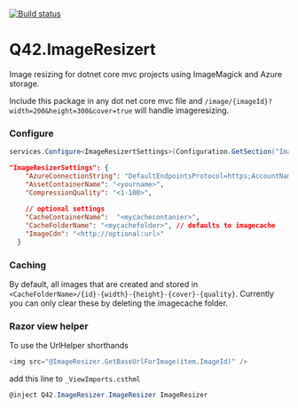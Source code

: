 [![Build status](https://ci.appveyor.com/api/projects/status/nc3782ai2n0u7wtp?svg=true)](https://ci.appveyor.com/project/Q42/q42-imageresizert)


# Q42.ImageResizert
Image resizing for dotnet core mvc projects using ImageMagick and Azure storage.

Include this package in any dot net core mvc file and `/image/{imageId}?width=200&height=300&cover=true` will handle imageresizing.

### Configure
```cs
services.Configure<ImageResizertSettings>(Configuration.GetSection("ImageResizerSettings"));
```

```json
"ImageResizerSettings": {
    "AzureConnectionString": "DefaultEndpointsProtocol=https;AccountName=<yourname>;AccountKey=<yourkey>",
    "AssetContainerName": "<yourname>",    
    "CompressionQuality": "<1-100>",
    
    // optional settings
    "CacheContainerName":  "<mycachecontanier>",
    "CacheFolderName": "<mycachefolder>", // defaults to imagecache
    "ImageCdn": "<http://optional:url>"
  }
```

### Caching
By default, all images that are created and stored in `<CacheFolderName>/{id}-{width}-{height}-{cover}-{quality}`. Currently you can only clear these by deleting the imagecache folder.

### Razor view helper
To use the UrlHelper shorthands
```cs
<img src="@ImageResizer.GetBaseUrlForImage(item.ImageId)" />
```

add this line to `_ViewImports.csthml`
```cs
@inject Q42.ImageResizer.ImageResizer ImageResizer
```

